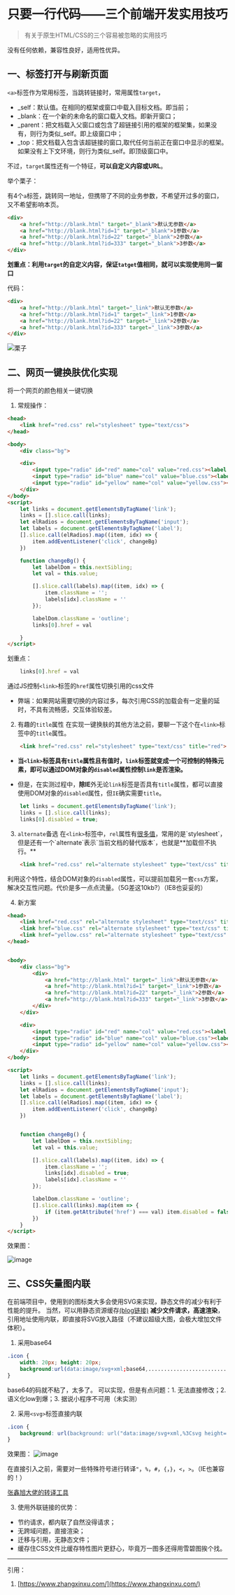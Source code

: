 # 只要一行代码——三个前端开发实用技巧

>有关于原生HTML/CSS的三个容易被忽略的实用技巧



没有任何依赖，兼容性良好，适用性优异。



## 一、<a>标签打开与刷新页面

`<a>`标签作为常用标签，当跳转链接时，常用属性`target`，

- _self：默认值。在相同的框架或窗口中载入目标文档。即当前；
- _blank：在一个新的未命名的窗口载入文档。即新开窗口；
- _parent：把文档载入父窗口或包含了超链接引用的框架的框架集，如果没有，则行为类似_self。即上级窗口中；
- _top：把文档载入包含该超链接的窗口,取代任何当前正在窗口中显示的框架。如果没有上下文环境，则行为类似_self。即顶级窗口中。



不过，`target`属性还有一个特征，**可以自定义内容或URL**。



举个栗子：

有4个`a`标签，跳转同一地址，但携带了不同的业务参数，不希望开过多的窗口，又不希望影响本页。

```html
<div>
    <a href="http://blank.html" target="_blank">默认无参数</a>
    <a href="http://blank.html?id=1" target="_blank">1参数</a>
    <a href="http://blank.html?id=22" target="_blank">2参数</a>
    <a href="http://blank.html?id=333" target="_blank">3参数</a>
</div>
```
**划重点：利用`target`的自定义内容，保证`tatget`值相同，就可以实现使用同一窗口**



代码：
```html
<div>
    <a href="http://blank.html" target="_link">默认无参数</a>
    <a href="http://blank.html?id=1" target="_link">1参数</a>
    <a href="http://blank.html?id=22" target="_link">2参数</a>
    <a href="http://blank.html?id=333" target="_link">3参数</a>
</div>
```



![栗子](https://zhang-yue.oss-cn-beijing.aliyuncs.com/bingshan/3tips1.gif)



## 二、网页一键换肤优化实现

将一个网页的颜色相关一键切换



1. 常规操作：
```html
<head>
    <link href="red.css" rel="stylesheet" type="text/css">
</head>

<body>
    <div class="bg">

    <div>
        <input type="radio" id="red" name="col" value="red.css"><label for="red" style="background-color: red"></label>
        <input type="radio" id="blue" name="col" value="blue.css"><label for="blue" style="background-color: blue"></label>
        <input type="radio" id="yellow" name="col" value="yellow.css"><label for="yellow" style="background-color: yellow"></label>
    </div>
</body>
<script>
    let links = document.getElementsByTagName('link');
    links = [].slice.call(links);
    let elRadios = document.getElementsByTagName('input');
    let labels = document.getElementsByTagName('label');
    [].slice.call(elRadios).map((item, idx) => {
    	item.addEventListener('click', changeBg)
    })

    function changeBg() {
	    let labelDom = this.nextSibling;
	    let val = this.value;

    	[].slice.call(labels).map((item, idx) => {
    		item.className = '';
	        labels[idx].className = ''
	    });

	    labelDom.className = 'outline';
	    links[0].href = val

    }
</script>

```

划重点：
```javascript
    links[0].href = val
```


通过JS控制`<link>`标签的`href`属性切换引用的css文件

- 弊端：如果网站需要切换的内容过多，每次引用CSS的加载会有一定量的延时，不具有流畅感，交互体验较差。



2. 有趣的`title`属性
    在实现一键换肤的其他方法之前，要聊一下这个在`<link>`标签中的`title`属性。
```html
    <link href="red.css" rel="stylesheet" type="text/css" title="red">
```
- **当`<link>`标签具有`title`属性且有值时，`link`标签就变成一个可控制的特殊元素，即可以通过DOM对象的`disabled`属性控制`link`是否渲染。**

- 但是，在实测过程中，**除IE**外无论`link`标签是否具有`title`属性，都可以直接使用DOM对象的`disabled`属性，但`IE`确实需要`title`。

```javascript
    let links = document.getElementsByTagName('link');
    links = [].slice.call(links);
    links[0].disabled = true;
```

3. `alternate`备选
    在`<link>`标签中，`rel`属性有[很多值]([https://www.w3school.com.cn/tags/att_link_rel.asp](https://www.w3school.com.cn/tags/att_link_rel.asp))，常用的是`stylesheet`，但是还有一个`alternate`表示`当前文档的替代版本`，也就是**加载但不执行。**
```html
    <link href="red.css" rel="alternate stylesheet" type="text/css" title="红色">
```
利用这个特性，结合DOM对象的`disabled`属性，可以提前加载另一套`css`方案，解决交互性问题。代价是多一点点流量。（5G差这10kb?）（IE8也妥妥的）

4. 新方案
```html
<head>
    <link href="red.css" rel="alternate stylesheet" type="text/css" title="红色">
    <link href="blue.css" rel="alternate stylesheet" type="text/css" title="蓝色">
    <link href="yellow.css" rel="alternate stylesheet" type="text/css" title="黄色">
</head>


<body>
    <div class="bg">
        <div>
            <a href="http://blank.html" target="_link">默认无参数</a>
            <a href="http://blank.html?id=1" target="_link">1参数</a>
            <a href="http://blank.html?id=22" target="_link">2参数</a>
            <a href="http://blank.html?id=333" target="_link">3参数</a>
        </div>
    </div>

    <div>
        <input type="radio" id="red" name="col" value="red.css"><label for="red" style="background-color: red"></label>
        <input type="radio" id="blue" name="col" value="blue.css"><label for="blue" style="background-color: blue"></label>
        <input type="radio" id="yellow" name="col" value="yellow.css"><label for="yellow" style="background-color: yellow"></label>
    </div>
</body>

<script>
    let links = document.getElementsByTagName('link');
    links = [].slice.call(links);
    let elRadios = document.getElementsByTagName('input');
    let labels = document.getElementsByTagName('label');
    [].slice.call(elRadios).map((item, idx) => {
    	item.addEventListener('click', changeBg)
    })


    function changeBg() {
	    let labelDom = this.nextSibling;
	    let val = this.value;

    	[].slice.call(labels).map((item, idx) => {
    		item.className = '';
		    links[idx].disabled = true;
	        labels[idx].className = ''
	    });

	    labelDom.className = 'outline';
	    [].slice.call(links).map(item => {
	    	if (item.getAttribute('href') === val) item.disabled = false;
        })
    }
</script>
```
效果图：

![image](https://zhang-yue.oss-cn-beijing.aliyuncs.com/bingshan/3tips2.gif)


## 三、CSS矢量图内联

在前端项目中，使用到的图标类大多会使用SVG来实现，静态文件的减少有利于性能的提升。
当然，可以用静态资源缓存[(blog链接)]([http://www.bingshangroup.com/blog2/action1/%E7%BD%91%E7%BB%9C/%E9%9D%99%E6%80%81%E8%B5%84%E6%BA%90%E7%BC%93%E5%AD%98.html#%E5%8F%91%E9%80%81http%E8%AF%B7%E6%B1%82%E6%97%B6%EF%BC%8C%E5%8F%91%E7%94%9F%E4%BA%86%E4%BB%80%E4%B9%88](http://www.bingshangroup.com/blog2/action1/%E7%BD%91%E7%BB%9C/%E9%9D%99%E6%80%81%E8%B5%84%E6%BA%90%E7%BC%93%E5%AD%98.html#%E5%8F%91%E9%80%81http%E8%AF%B7%E6%B1%82%E6%97%B6%EF%BC%8C%E5%8F%91%E7%94%9F%E4%BA%86%E4%BB%80%E4%B9%88))
**减少文件请求，高速渲染**，引用地址使用内联，即直接将SVG放入路径（不建议超级大图，会极大增加文件体积）。

1. 采用base64
```css
.icon {
    width: 20px; height: 20px;
    background:url(data:image/svg+xml;base64,................................);
}
```
base64的码就不粘了，太多了。
可以实现，但是有点问题：1. 无法直接修改；2. 语义化low到爆；3. 据说小程序不可用（未实测）

2. 采用`<svg>`标签直接内联

```css
.icon {
    background: url(background: url("data:image/svg+xml,%3Csvg height='512pt' viewBox='0 0 512 512' width='512pt' xmlns='http://www.w3.org/2000/svg'%3E%3Cpath d='m346 275.980469h-180c-11.046875 0-20-8.953125-20-20 0-11.042969 8.953125-20 20-20h180c11.046875 0 20 8.957031 20 20 0 11.046875-8.953125 20-20 20zm20-99.980469c0-11.046875-8.953125-20-20-20h-180c-11.046875 0-20 8.953125-20 20s8.953125 20 20 20h180c11.046875 0 20-8.953125 20-20zm0 160c0-11.046875-8.953125-20-20-20h-180c-11.046875 0-20 8.953125-20 20s8.953125 20 20 20h180c11.046875 0 20-8.953125 20-20zm22.460938 139.105469c9.449218-5.722657 12.46875-18.019531 6.746093-27.46875-5.726562-9.449219-18.023437-12.46875-27.46875-6.742188-33.59375 20.347657-72.234375 31.105469-111.738281 31.105469-119.101562 0-216-96.898438-216-216s96.898438-216 216-216 216 96.898438 216 216c0 42.589844-12.664062 84.042969-36.625 119.882812-6.140625 9.183594-3.671875 21.605469 5.507812 27.742188 9.1875 6.140625 21.605469 3.671875 27.742188-5.507812 28.378906-42.441407 43.375-91.585938 43.375-142.117188 0-68.378906-26.628906-132.667969-74.980469-181.019531-48.351562-48.351563-112.640625-74.980469-181.019531-74.980469s-132.667969 26.628906-181.019531 74.980469c-48.351563 48.351562-74.980469 112.640625-74.980469 181.019531s26.628906 132.667969 74.980469 181.019531c48.351562 48.351563 112.640625 74.980469 181.019531 74.980469 46.8125 0 92.617188-12.757812 132.460938-36.894531zm0 0'/%3E%3C/svg%3E") no-repeat center;
}
```

效果图：
![image](https://zhang-yue.oss-cn-beijing.aliyuncs.com/bingshan/3tips3.jpg)


在直接引入之前，需要对一些特殊符号进行转译`"`，`%`，`#`，`{`，`}`，`<`，`>`。（IE也兼容的！）

[张鑫旭大佬的转译工具]([https://www.zhangxinxu.com/sp/svgo/](https://www.zhangxinxu.com/sp/svgo/)
)

3. 使用外联链接的优势：
- 节约请求，都内联了自然没得请求；
- 无跨域问题，直接渲染；
- 迁移与引用，无静态文件；
- 缓存住CSS文件比缓存特性图片更舒心，毕竟万一图多还得用雪碧图挨个找。

-------------------

引用：

1. [https://www.zhangxinxu.com/](https://www.zhangxinxu.com/)